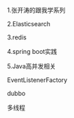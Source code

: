 1.张开涛的跟我学系列

2.Elasticsearch

3.redis

4.spring boot实践

5.Java高并发相关

EventListenerFactory

dubbo

多线程